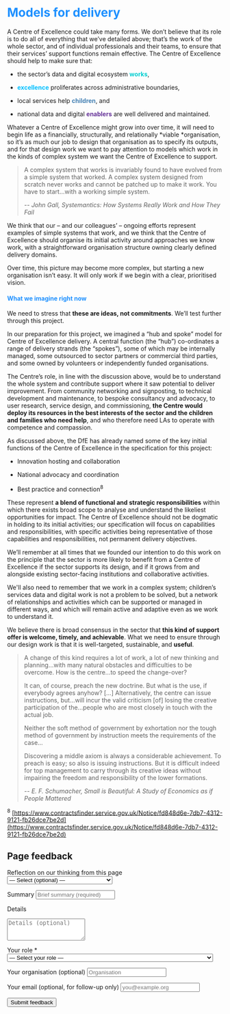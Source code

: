 # <span style="color:dodgerblue">Models for delivery</span>

A Centre of Excellence could take many forms. We don’t believe that its role is to do all of everything that we’ve detailed above; that’s the work of the whole sector, and of individual professionals and their teams, to ensure that their services’ support functions remain effective. The Centre of Excellence should help to make sure that:

-  the sector’s data and digital ecosystem <span style="color:darkturquoise">**works**</span>,

-  <span style="color:deepskyblue">**excellence**</span> proliferates across administrative boundaries,

-  local services help <span style="color:steelblue">**children**</span>, and

-  national data and digital <span style="color:rebeccapurple">**enablers**</span> are well delivered and maintained.

Whatever a Centre of Excellence might grow into over time, it will need to begin life as a financially, structurally, and relationally *viable *organisation, so it’s as much our job to design that organisation as to specify its outputs, and for that design work we want to pay attention to models which work in the kinds of complex system we want the Centre of Excellence to support.

>A complex system that works is invariably found to have evolved from a simple system that worked.
>A complex system designed from scratch never works and cannot be patched up to make it work.
>You have to start…with a working simple system.
> 
> -- <cite>John Gall, *Systemantics: How Systems Really Work and How They Fail*</cite>

We think that our – and our colleagues’ – ongoing efforts represent examples of simple systems that work, and we think that the Centre of Excellence should organise its initial activity around approaches we know work, with a straightforward organisation structure owning clearly defined delivery domains.

Over time, this picture may become more complex, but starting a new organisation isn’t easy. It will only work if we begin with a clear, prioritised vision.

#### <span style="color:dodgerblue">What we imagine right now</span>

We need to stress that **these are ideas, not commitments**. We’ll test further through this project.

In our preparation for this project, we imagined a “hub and spoke” model for Centre of Excellence delivery. A central function (the “hub”) co-ordinates a range of delivery strands (the “spokes”), some of which may be internally managed, some outsourced to sector partners or commercial third parties, and some owned by volunteers or independently funded organisations.

The Centre’s role, in line with the discussion above, would be to understand the whole system and contribute support where it saw potential to deliver improvement. From community networking and signposting, to technical development and maintenance, to bespoke consultancy and advocacy, to user research, service design, and commissioning, **the Centre would deploy its resources in the best interests of the sector and the children and families who need help**, and who therefore need LAs to operate with competence and compassion.

As discussed above, the DfE has already named some of the key initial functions of the Centre of Excellence in the specification for this project:

-  Innovation hosting and collaboration

-  National advocacy and coordination

-  Best practice and connection<sup>8</sup>

These represent **a blend of functional and strategic responsibilities** within which there exists broad scope to analyse and understand the likeliest opportunities for impact. The Centre of Excellence should not be dogmatic in holding to its initial activities; our specification will focus on capabilities and responsibilities, with specific activities being representative of those capabilities and responsibilities, not permanent delivery objectives.

We’ll remember at all times that we founded our intention to do this work on the principle that the sector is more likely to benefit from a Centre of Excellence if the sector supports its design, and if it grows from and alongside existing sector-facing institutions and collaborative activities.

We'll also need to remember that we work in a complex system; children’s services data and digital work is not a problem to be solved, but a network of relationships and activities which can be supported or managed in different ways, and which will remain active and adaptive even as we work to understand it.

We believe there is broad consensus in the sector that **this kind of support offer is welcome, timely, and achievable**. What we need to ensure through our design work is that it is well-targeted, sustainable, and **useful**.

>A change of this kind requires a lot of work, a lot of new thinking and planning…with many natural obstacles and difficulties to be overcome. How is the centre…to speed the change-over? 
>
>It can, of course, preach the new doctrine. But what is the use, if everybody agrees anyhow? […] Alternatively, the centre can issue instructions, but…will incur the valid criticism [of] losing the creative participation of the…people who are most closely in touch with the actual job. 
>
>Neither the soft method of government by exhortation nor the tough method of government by instruction meets the requirements of the case…
>
>Discovering a middle axiom is always a considerable achievement. To preach is easy; so also is issuing instructions. But it is difficult indeed for top management to carry through its creative ideas without impairing the freedom and responsibility of the lower formations.
>
> -- <cite>E. F. Schumacher, *Small is Beautiful: A Study of Economics as if People Mattered*</cite>


<!-- footnotes -->
<sup>8</sup> [https://www.contractsfinder.service.gov.uk/Notice/fd848d6e-7db7-4312-9121-fb26dce7be2d](https://www.contractsfinder.service.gov.uk/Notice/fd848d6e-7db7-4312-9121-fb26dce7be2d)

<!-- feedback form -->

<div class="feedback-section feedback-compact" id="sheets">
  <h2>Page feedback</h2>
<form id="gs-form">
  <input type="hidden" name="page" id="gs-page">
  <input type="text" name="hp_field" id="hp_field" style="display:none" tabindex="-1" autocomplete="off">

  <label for="mf-nature">Reflection on our thinking from this page</label>
  <select id="mf-nature" name="nature">
    <option value="">— Select (optional) —</option>
    <option>I’m enthusiastic about this</option>
    <option>I’m unsure about this</option>
    <option>I disagree with this</option>
    <option>I have a general reflection on this</option>
    <option>I’ve identified a specific issue with this</option>
    <option>Other</option>
  </select>

  <label for="gs-summary" class="sr-only">Summary</label>
  <input type="text" id="gs-summary" name="summary" required minlength="5" placeholder="Brief summary (required)">

  <label for="gs-details" class="sr-only">Details</label>
  <textarea id="gs-details" name="details" rows="3" placeholder="Details (optional)"></textarea>

  <label for="mf-role">Your role <span class="req">*</span></label>
  <select id="mf-role" name="role" required>
    <option value="">— Select your role —</option>
      <option>Local authority data professional</option>
      <option>Local authority digital professional</option>
      <option>Local authority children’s social care professional</option>
      <option>Local authority leadership</option>
      <option>Central government data professional</option>
      <option>Central government digital professional</option>
      <option>Central government social care professional</option>
      <option>Central government leadership</option>
      <option>Other public sector professional role</option>
      <option>Data and digital supplier/partner</option>
      <option>Data and digital consultant</option>
      <option>Other private sector professional role</option>
      <option>Person (with current or previous social care involvement as a service user)</option>
      <option>Person (without current or previous social care involvement as a service user)</option>
  </select>

  <label for="mf-org">Your organisation (optional)</label>
  <input type="text" id="mf-org" name="org" placeholder="Organisation">

  <label for="mf-email">Your email (optional, for follow-up only)</label>
  <input type="email" id="mf-email" name="email" placeholder="you@example.org">

  <div class="feedback-actions">
    <button type="submit" class="md-button">Submit feedback</button>
  </div>

  <div class="feedback-success" id="gs-ok" hidden>Thanks — feedback received</div>
  <div class="feedback-error" id="gs-err" hidden>Sorry — something went wrong</div>
</form>

</div>